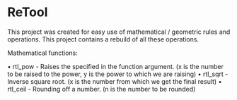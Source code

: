 # ReTool
This project was created for easy use of mathematical / geometric rules and operations. This project contains a rebuild of all these operations.

Mathematical functions:

• rtl_pow - Raises the specified in the function argument. (x is the number to be raised to the power, y is the power to which we are raising)
• rtl_sqrt - Inverse square root. (x is the number from which we get the final result)
• rtl_ceil - Rounding off a number. (n is the number to be rounded) 
